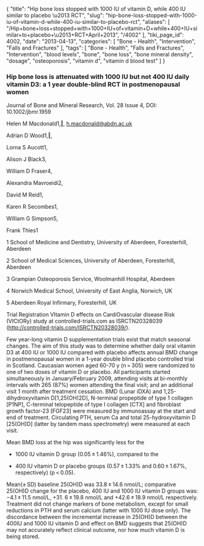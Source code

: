 {
    "title": "Hip bone loss stopped with 1000 IU of vitamin D, while 400 IU similar to placebo \u2013 RCT",
    "slug": "hip-bone-loss-stopped-with-1000-iu-of-vitamin-d-while-400-iu-similar-to-placebo-rct",
    "aliases": [
        "/Hip+bone+loss+stopped+with+1000+IU+of+vitamin+D+while+400+IU+similar+to+placebo+\u2013+RCT+April+2013",
        "/4002"
    ],
    "tiki_page_id": 4002,
    "date": "2013-04-13",
    "categories": [
        "Bone - Health",
        "Intervention",
        "Falls and Fractures"
    ],
    "tags": [
        "Bone - Health",
        "Falls and Fractures",
        "Intervention",
        "blood levels",
        "bone",
        "bone loss",
        "bone mineral density",
        "dosage",
        "osteoporosis",
        "vitamin d",
        "vitamin d blood test"
    ]
}


### Hip bone loss is attenuated with 1000 IU but not 400 IU daily vitamin D3: a 1 year double-blind RCT in postmenopausal women

Journal of Bone and Mineral Research, Vol. 28 Issue 4, DOI: 10.1002/jbmr.1959

Helen M Macdonald1,‖, h.macdonald@abdn.ac.uk

Adrian D Wood1,‖,

Lorna S Aucott1,

Alison J Black3,

William D Fraser4,

Alexandra Mavroeidi2,

David M Reid1,

Karen R Secombes1,

William G Simpson5,

Frank Thies1

1    School of Medicine and Dentistry, University of Aberdeen, Foresterhill, Aberdeen

2     School of Medical Sciences, University of Aberdeen, Foresterhill, Aberdeen

3     Grampian Osteoporosis Service, Woolmanhill Hospital, Aberdeen

4     Norwich Medical School, University of East Anglia, Norwich, UK

5     Aberdeen Royal Infirmary, Foresterhill, UK

Trial Registration VItamin D effects on CardiOvascular disease Risk (VICtORy) study at controlled-trials.com as ISRCTN20328039 (http://controlled-trials.com/ISRCTN20328039/).

Few year-long vitamin D supplementation trials exist that match seasonal changes. The aim of this study was to determine whether daily oral vitamin D3 at 400 IU or 1000 IU compared with placebo affects annual BMD change in postmenopausal women in a 1-year double blind placebo controlled trial in Scotland. Caucasian women aged 60-70 y (n = 305) were randomized to one of two doses of vitamin D or placebo. All participants started simultaneously in January/February 2009, attending visits at bi-monthly intervals with 265 (87%) women attending the final visit; and an additional visit 1 month after treatment cessation. BMD (Lunar iDXA) and 1,25-dihydroxyvitamin D<span>[1,25(OH)2D]</span>, N-terminal propeptide of type 1 collagen <span>[P1NP]</span>, C-terminal telopeptide of type I collagen <span>[CTX]</span> and fibroblast growth factor-23 <span>[FGF23]</span> were measured by immunoassay at the start and end of treatment. Circulating PTH, serum Ca and total 25-hydroxyvitamin D <span>[25(OH)D]</span> (latter by tandem mass spectrometry) were measured at each visit. 

Mean BMD loss at the hip was significantly less for the 

* 1000 IU vitamin D group (0.05 ± 1.46%), compared to the 

* 400 IU vitamin D or placebo groups (0.57 ± 1.33% and 0.60 ± 1.67%, respectively) (p < 0.05). 

Mean(± SD) baseline 25(OH)D was 33.8 ± 14.6 nmol/L; comparative 25(OH)D change for the placebo, 400 IU and 1000 IU vitamin D groups was: −4.1 ± 11.5 nmol/L, +31. 6 ± 19.8 nmol/L and +42.6 ± 18.9 nmol/L respectively. Treatment did not change markers of bone metabolism, except for small reductions in PTH and serum calcium (latter with 1000 IU dose only). The discordance between the incremental increase in 25(OH)D between the 400IU and 1000 IU vitamin D and effect on BMD suggests that 25(OH)D may not accurately reflect clinical outcome, nor how much vitamin D is being stored.